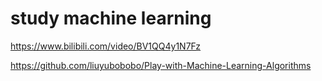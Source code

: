# study machine learning

https://www.bilibili.com/video/BV1QQ4y1N7Fz

https://github.com/liuyubobobo/Play-with-Machine-Learning-Algorithms


